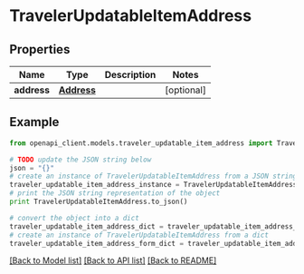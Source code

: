 # TravelerUpdatableItemAddress


## Properties
Name | Type | Description | Notes
------------ | ------------- | ------------- | -------------
**address** | [**Address**](Address.md) |  | [optional] 

## Example

```python
from openapi_client.models.traveler_updatable_item_address import TravelerUpdatableItemAddress

# TODO update the JSON string below
json = "{}"
# create an instance of TravelerUpdatableItemAddress from a JSON string
traveler_updatable_item_address_instance = TravelerUpdatableItemAddress.from_json(json)
# print the JSON string representation of the object
print TravelerUpdatableItemAddress.to_json()

# convert the object into a dict
traveler_updatable_item_address_dict = traveler_updatable_item_address_instance.to_dict()
# create an instance of TravelerUpdatableItemAddress from a dict
traveler_updatable_item_address_form_dict = traveler_updatable_item_address.from_dict(traveler_updatable_item_address_dict)
```
[[Back to Model list]](../README.md#documentation-for-models) [[Back to API list]](../README.md#documentation-for-api-endpoints) [[Back to README]](../README.md)


